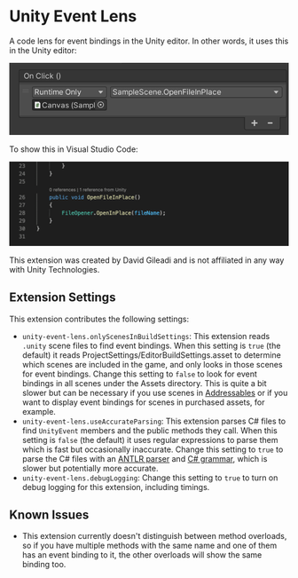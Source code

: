 # Unity Event Lens

A code lens for event bindings in the Unity editor. In other words, it uses this in the Unity editor:

![Unity event binding](images/event-binding.png)

To show this in Visual Studio Code:

![Unity event code lens](images/code-lens.gif)

This extension was created by David Gileadi and is not affiliated in any way with Unity Technologies.

## Extension Settings

This extension contributes the following settings:

* `unity-event-lens.onlyScenesInBuildSettings`: This extension reads `.unity` scene files to find event bindings. When this setting is `true` (the default) it reads ProjectSettings/EditorBuildSettings.asset to determine which scenes are included in the game, and only looks in those scenes for event bindings. Change this setting to `false` to look for event bindings in all scenes under the Assets directory. This is quite a bit slower but can be necessary if you use scenes in [Addressables](https://docs.unity3d.com/Manual/com.unity.addressables.html) or if you want to display event bindings for scenes in purchased assets, for example.
* `unity-event-lens.useAccurateParsing`: This extension parses C# files to find `UnityEvent` members and the public methods they call. When this setting is `false` (the default) it uses regular expressions to parse them which is fast but occasionally inaccurate. Change this setting to `true` to parse the C# files with an [ANTLR parser](https://github.com/tunnelvisionlabs/antlr4ts) and [C# grammar](https://github.com/antlr/grammars-v4/tree/master/csharp), which is slower but potentially more accurate.
* `unity-event-lens.debugLogging`: Change this setting to `true` to turn on debug logging for this extension, including timings.

## Known Issues

* This extension currently doesn't distinguish between method overloads, so if you have multiple methods with the same name and one of them has an event binding to it, the other overloads will show the same binding too.

